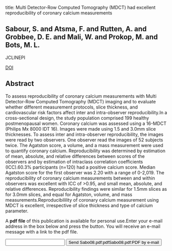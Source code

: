 title: Multi Detector-Row Computed Tomography (MDCT) had excellent reproducibility of coronary calcium measurements

## Sabour, S. and Atsma, F. and Rutten, A. and Grobbee, D. E. and Mali, W. and Prokop, M. and Bots, M. L.
JCLINEPI

<a href="https://doi.org/10.1016/j.jclinepi.2007.07.004">DOI</a>

## Abstract
To assess reproducibility of coronary calcium measurements with Multi Detector-Row Computed Tomography (MDCT) imaging and to evaluate whether different measurement protocols, slice thickness, and cardiovascular risk factors affect inter and intra-observer reproducibility.In a cross-sectional design, the study population comprised 199 healthy postmenopausal women. Coronary calcium was assessed using a 16-MDCT (Philips Mx 8000 IDT 16). Images were made using 1.5 and 3.0mm slice thicknesses. To assess inter and intra-observer reproducibility, the images were read by two observers. One observer read the images of 52 subjects twice. The Agatston score, a volume, and a mass measurement were used to quantify coronary calcium. Reproducibility was determined by estimation of mean, absolute, and relative differences between scores of the observers and by estimation of intraclass correlation coefficients (ICC).60.3% participants (n=120) had a positive calcium score. Median Agatston score for the first observer was 2.20 with a range of 0-2,019. The reproducibility of coronary calcium measurements between and within observers was excellent with ICC of >0.95, and small mean, absolute, and relative differences. Reproducibility findings were similar for 1.5mm slices as for 3.0mm slices, and equal for Agatston, volume, and mass measurements.Reproducibilility of coronary calcium measurement using MDCT is excellent, irrespective of slice thickness and type of calcium parameter.

A <b>pdf file</b> of this publication is available for personal use.Enter your e-mail address in the box below and press the button. You will receive an e-mail message with a link to the pdf file.
<form action="sender.php">  <input type="text" name="email">  <input type="submit" value="Send Sabo08.pdf:pdfSabo08.pdf:PDF by e-mail"></form>